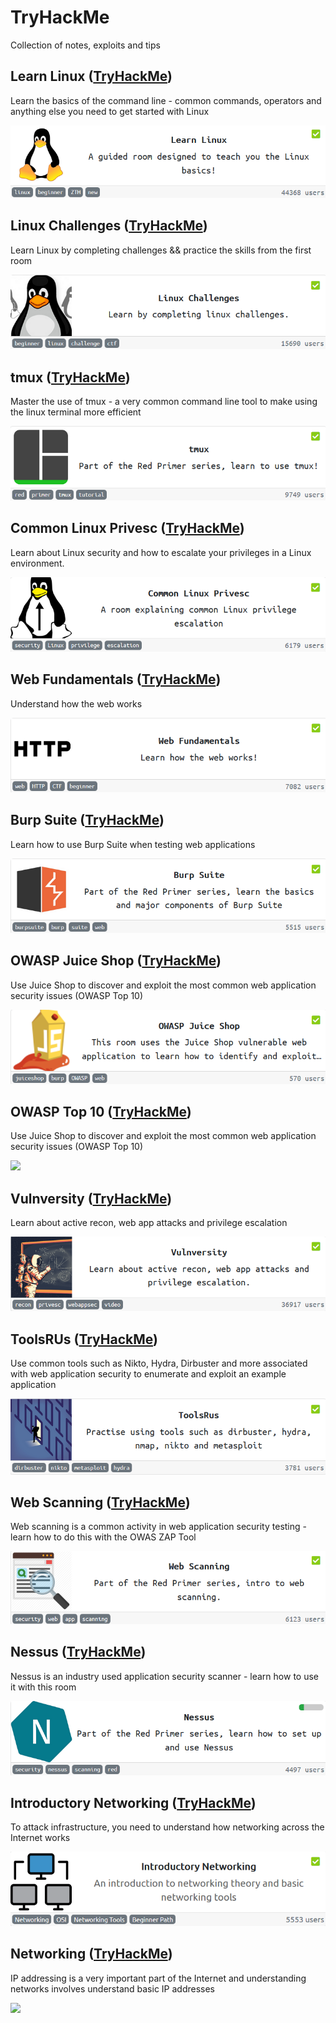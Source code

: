 # TryHackMe
Collection of notes, exploits and tips

## Learn Linux ([TryHackMe](https://tryhackme.com/room/zthlinux))
Learn the basics of the command line - common commands, operators and anything else you need to get started with Linux

[<img src="https://github.com/ComplexSec/tryhackme/blob/master/Learn%20Linux/images/learnlinux.png">](https://github.com/ComplexSec/tryhackme/tree/master/Learn%20Linux)

## Linux Challenges ([TryHackMe](https://tryhackme.com/room/linuxctf))
Learn Linux by completing challenges && practice the skills from the first room

[<img src="https://github.com/ComplexSec/tryhackme/blob/master/Linux%20Challenges/images/linuxchallenges.png">](https://github.com/ComplexSec/tryhackme/tree/master/Linux%20Challenges)

## tmux ([TryHackMe](https://tryhackme.com/room/rptmux))
Master the use of tmux - a very common command line tool to make using the linux terminal more efficient

[<img src="https://github.com/ComplexSec/tryhackme/blob/master/tmux/images/tmux.png">](https://github.com/ComplexSec/tryhackme/tree/master/tmux)

## Common Linux Privesc ([TryHackMe](https://tryhackme.com/room/commonlinuxprivesc))
Learn about Linux security and how to escalate your privileges in a Linux environment.

[<img src="https://github.com/ComplexSec/tryhackme/blob/master/Common%20Linux%20Privesc/images/commonlinuxprivesc.png">](https://github.com/ComplexSec/tryhackme/tree/master/Common%20Linux%20Privesc)

## Web Fundamentals ([TryHackMe](https://tryhackme.com/room/webfundamentals))
Understand how the web works

[<img src="https://github.com/ComplexSec/tryhackme/blob/master/Web%20Fundamentals/images/web_fundamentals.png">](https://github.com/ComplexSec/tryhackme/tree/master/Web%20Fundamentals)

## Burp Suite ([TryHackMe](https://tryhackme.com/room/rpburpsuite))
Learn how to use Burp Suite when testing web applications

[<img src="https://github.com/ComplexSec/tryhackme/blob/master/Burp%20Suite/images/burp_suite.png">](https://github.com/ComplexSec/tryhackme/tree/master/Burp%20Suite)

## OWASP Juice Shop ([TryHackMe](https://tryhackme.com/room/owaspjuiceshop))
Use Juice Shop to discover and exploit the most common web application security issues (OWASP Top 10)

[<img src="https://github.com/ComplexSec/tryhackme/blob/master/OWASP%20Juice%20Shop/images/owasp_juice_shop.png">](https://github.com/ComplexSec/tryhackme/tree/master/OWASP%20Juice%20Shop)

## OWASP Top 10 ([TryHackMe](https://tryhackme.com/room/owasptop10))
Use Juice Shop to discover and exploit the most common web application security issues (OWASP Top 10)

[<img src="https://github.com/ComplexSec/tryhackme/blob/master/OWASP%20Top%2010/images/top10.png">](https://github.com/ComplexSec/tryhackme/tree/master/OWASP%20Top%2010)

## Vulnversity ([TryHackMe](https://tryhackme.com/room/vulnversity))
Learn about active recon, web app attacks and privilege escalation

[<img src="https://github.com/ComplexSec/tryhackme/blob/master/Vulnversity/images/vulnversity.png">](https://github.com/ComplexSec/tryhackme/tree/master/Vulnversity)

## ToolsRUs ([TryHackMe](https://tryhackme.com/room/toolsrus))
Use common tools such as Nikto, Hydra, Dirbuster and more associated with web application security to enumerate and exploit an example application

[<img src="https://github.com/ComplexSec/tryhackme/blob/master/ToolsRUs/images/toolsrus.png">](https://github.com/ComplexSec/tryhackme/tree/master/ToolsRUs)

## Web Scanning ([TryHackMe](https://tryhackme.com/room/rpwebscanning))
Web scanning is a common activity in web application security testing - learn how to do this with the OWAS ZAP Tool

[<img src="https://github.com/ComplexSec/tryhackme/blob/master/Web%20Scanning/images/web_scanning.png">](https://github.com/ComplexSec/tryhackme/tree/master/Web%20Scanning)

## Nessus ([TryHackMe](https://tryhackme.com/room/rpnessus))
Nessus is an industry used application security scanner - learn how to use it with this room

[<img src="https://github.com/ComplexSec/tryhackme/blob/master/Nessus/images/nessus.png">](https://github.com/ComplexSec/tryhackme/tree/master/Nessus)

## Introductory Networking ([TryHackMe](https://tryhackme.com/room/introtonetworking))
To attack infrastructure, you need to understand how networking across the Internet works

[<img src="https://github.com/ComplexSec/tryhackme/blob/master/Introductory%20Networking/images/intro_networking.png">](https://github.com/ComplexSec/tryhackme/tree/master/Introductory%20Networking)

##  Networking ([TryHackMe](https://tryhackme.com/room/introtonetworking))
IP addressing is a very important part of the Internet and understanding networks involves understand basic IP addresses

[<img src="https://github.com/ComplexSec/tryhackme/blob/master/0Networking/images/networking.png">](https://github.com/ComplexSec/tryhackme/tree/master/0Networking)